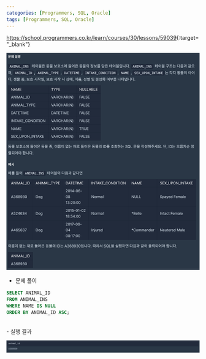 ```yaml
---
categories: [Programmers, SQL, Oracle]
tags: [Programmers, SQL, Oracle] 
---
```


<https://school.programmers.co.kr/learn/courses/30/lessons/59039>{:target="_blank"}

![문제](/assets/img/programmers/sql/oracle/lv.1/%EC%9D%B4%EB%A6%84%EC%9D%B4_%EC%97%86%EB%8A%94_%EB%8F%99%EB%AC%BC%EC%9D%98_%EC%95%84%EC%9D%B4%EB%94%94(1).png)

- 문제 풀이

```sql
SELECT ANIMAL_ID
FROM ANIMAL_INS 
WHERE NAME IS NULL
ORDER BY ANIMAL_ID ASC;
```

<br>
- 실행 결과

![실행 결과](/assets/img/programmers/sql/oracle/lv.1/%EC%9D%B4%EB%A6%84%EC%9D%B4_%EC%97%86%EB%8A%94_%EB%8F%99%EB%AC%BC%EC%9D%98_%EC%95%84%EC%9D%B4%EB%94%94(2).png)